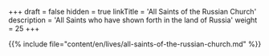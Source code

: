 +++
draft = false
hidden = true
linkTitle = 'All Saints of the Russian Church'
description = 'All Saints who have shown forth in the land of Russia'
weight = 25
+++

{{% include file="content/en/lives/all-saints-of-the-russian-church.md" %}}
